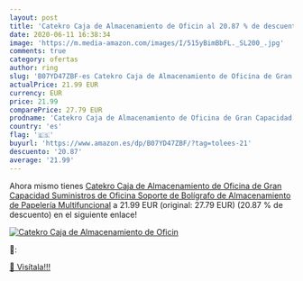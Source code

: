 ```yaml
---
layout: post
title: 'Catekro Caja de Almacenamiento de Oficin al 20.87 % de descuento'
date: 2020-06-11 16:38:34
image: 'https://m.media-amazon.com/images/I/515yBimBbFL._SL200_.jpg'
comments: true
category: ofertas
author: ring
slug: 'B07YD47ZBF-es Catekro Caja de Almacenamiento de Oficina de Gran Capacidad Suministros de Oficina Soporte de Bolígrafo de Almacenamiento de Papelería Multifuncional'
actualPrice: 21.99 EUR
currency: EUR
price: 21.99
comparePrice: 27.79 EUR
prodname: 'Catekro Caja de Almacenamiento de Oficina de Gran Capacidad Suministros de Oficina Soporte de Bolígrafo de Almacenamiento de Papelería Multifuncional'
country: 'es'
flag: '🇪🇸'
buyurl: 'https://www.amazon.es/dp/B07YD47ZBF/?tag=tolees-21'
descuento: '20.87'
average: '21.99'
---
```


Ahora mismo tienes [Catekro Caja de Almacenamiento de Oficina de Gran Capacidad Suministros de Oficina Soporte de Bolígrafo de Almacenamiento de Papelería Multifuncional](https://www.amazon.es/dp/B07YD47ZBF/?tag=tolees-21) a 21.99 EUR (original: 27.79 EUR) (20.87 %  de descuento) en el siguiente enlace!

[![Catekro Caja de Almacenamiento de Oficin](https://m.media-amazon.com/images/I/515yBimBbFL._SL200_.jpg)](https://www.amazon.es/dp/B07YD47ZBF/?tag=tolees-21)

🔎:


[🛒 Visítala!!!](https://www.amazon.es/dp/B07YD47ZBF/?tag=tolees-21)
